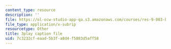 ```yaml
---
content_type: resource
description: ''
file: https://ol-ocw-studio-app-qa.s3.amazonaws.com/courses/res-9-003-brains-minds-and-machines-summer-course-summer-2015/7c3232cfeaad5b3fa8d4f5883d5aff58_RTmoWFZQ-WE.vtt
file_type: application/x-subrip
resourcetype: Other
title: 3play caption file
uid: 7c3232cf-eaad-5b3f-a8d4-f5883d5aff58
---
```


